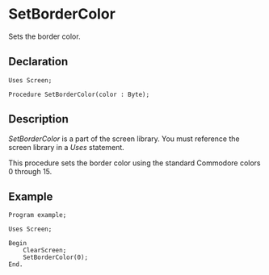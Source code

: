 # SetBorderColor

Sets the border color.

## Declaration

    Uses Screen;

    Procedure SetBorderColor(color : Byte);

## Description

*SetBorderColor* is a part of the screen library.  You must reference the screen library in a *Uses* statement.

This procedure sets the border color using the standard Commodore colors 0 through 15.

## Example ##

```
Program example;

Uses Screen;

Begin
    ClearScreen;
    SetBorderColor(0);
End.
```
